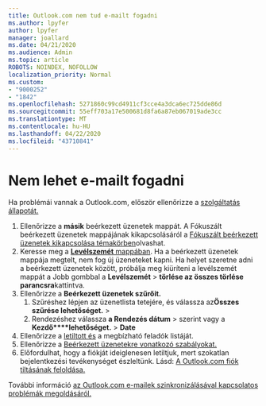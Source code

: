```yaml
---
title: Outlook.com nem tud e-mailt fogadni
ms.author: lpyfer
author: lpyfer
manager: joallard
ms.date: 04/21/2020
ms.audience: Admin
ms.topic: article
ROBOTS: NOINDEX, NOFOLLOW
localization_priority: Normal
ms.custom:
- "9000252"
- "1842"
ms.openlocfilehash: 5271860c99cd4911cf3cce4a3dca6ec725dde86d
ms.sourcegitcommit: 55eff703a17e500681d8fa6a87eb067019ade3cc
ms.translationtype: MT
ms.contentlocale: hu-HU
ms.lasthandoff: 04/22/2020
ms.locfileid: "43710841"
---
```

# <a name="unable-to-receive-email"></a>Nem lehet e-mailt fogadni

Ha problémái vannak a Outlook.com, először ellenőrizze a [szolgáltatás állapotát.](https://go.microsoft.com/fwlink/p/?linkid=837482)

1. Ellenőrizze a **másik** beérkezett üzenetek mappát. A Fókuszált beérkezett üzenetek mappájának kikapcsolásáról a [Fókuszált beérkezett üzenetek kikapcsolása témakörben](https://support.office.com/article/f714d94d-9e63-4217-9ccb-6cb2986aa1b2)olvashat. 
2. Keresse meg a [ **Levélszemét** mappában](https://outlook.live.com/mail/junkemail). Ha a beérkezett üzenetek mappája megtelt, nem fog új üzeneteket kapni. Ha helyet szeretne adni a beérkezett üzenetek között, próbálja meg kiüríteni a levélszemét mappát a Jobb gombbal a **Levélszemét** > **törlése az összes törlése parancsra**kattintva.
3. Ellenőrizze a **Beérkezett üzenetek szűrőit.** 
    1. Szűréshez lépjen az üzenetlista tetejére, és válassza az**Összes** **szűrése lehetőséget.** > 
    2. Rendezéshez válassza **a Rendezés dátum** > szerint vagy a **Kezdő****lehetőséget.** > **Date**
4. Ellenőrizze a [letiltott és](https://outlook.live.com/mail/options/mail/junkEmail) a megbízható feladók listáját.
5. Ellenőrizze a [Beérkezett üzenetekre vonatkozó szabályokat.](https://outlook.live.com/mail/options/mail/rules)
6. Előfordulhat, hogy a fiókját ideiglenesen letiltjuk, mert szokatlan bejelentkezési tevékenységet észleltünk. Lásd: [A Outlook.com fiók tiltásának feloldása.](https://support.office.com/article/f4ad2701-d166-4d8b-8a6a-9af2a1f8a4c4)

További információ [az Outlook.com e-mailek szinkronizálásával kapcsolatos problémák megoldásáról.](https://support.office.com/article/d39e3341-8d79-4bf1-b3c7-ded602233642)